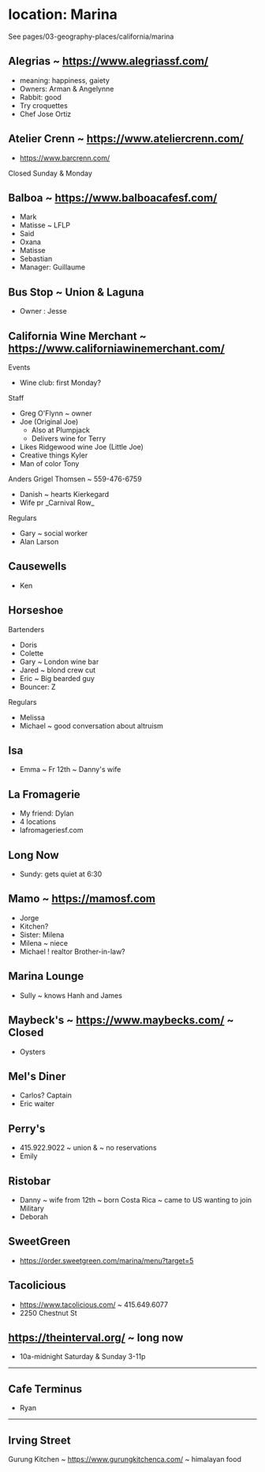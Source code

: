 # location: Marina


See pages/03-geography-places/california/marina

## Alegrias ~ https://www.alegriassf.com/

* meaning: happiness, gaiety
* Owners: Arman & Angelynne
* Rabbit: good
* Try croquettes
* Chef Jose Ortiz

## Atelier Crenn ~ https://www.ateliercrenn.com/

* https://www.barcrenn.com/

Closed Sunday & Monday


## Balboa ~ https://www.balboacafesf.com/

* Mark
* Matisse ~ LFLP
* Said
* Oxana
* Matisse
* Sebastian
* Manager: Guillaume


## Bus Stop ~ Union & Laguna

* Owner : Jesse

## California Wine Merchant ~ https://www.californiawinemerchant.com/

Events

* Wine club: first Monday?

Staff
* Greg O'Flynn ~ owner
* Joe (Original Joe)
  * Also at Plumpjack
  * Delivers wine for Terry
* Likes Ridgewood wine
Joe (Little Joe)
* Creative things
Kyler
* Man of color
Tony


Anders Grigel Thomsen ~ 559-476-6759
* Danish ~ hearts Kierkegard
* Wife pr \_Carnival Row\_

Regulars
* Gary ~ social worker
* Alan Larson

## Causewells

* Ken

## Horseshoe

Bartenders

* Doris
* Colette
* Gary ~ London wine bar
* Jared ~ blond crew cut
* Eric ~ Big bearded guy
* Bouncer: Z

Regulars

* Melissa
* Michael ~ good conversation about altruism

## Isa

* Emma ~ Fr 12th ~ Danny's wife

## La Fromagerie

* My friend: Dylan
* 4 locations
* lafromageriesf.com

## Long Now

* Sundy: gets quiet at 6:30

## Mamo ~ https://mamosf.com

* Jorge
* Kitchen?
* Sister: Milena
* Milena ~ niece
* Michael ! realtor Brother-in-law?

## Marina Lounge

* Sully ~ knows Hanh and James

## Maybeck's ~ https://www.maybecks.com/ ~ Closed

* Oysters

## Mel's Diner

* Carlos? Captain
* Eric waiter

## Perry's 

* 415.922.9022 ~ union & ~ no reservations
* Emily

## Ristobar

* Danny ~ wife from 12th ~ born Costa Rica ~ came to US wanting to join Military
* Deborah

## SweetGreen

* https://order.sweetgreen.com/marina/menu?target=5

## Tacolicious

* https://www.tacolicious.com/ ~ 415.649.6077
* 2250 Chestnut St

## https://theinterval.org/ ~ long now

* 10a-midnight
Saturday & Sunday 3-11p

* * *

## Cafe Terminus

* Ryan

***

## Irving Street

Gurung Kitchen ~ https://www.gurungkitchenca.com/ ~  himalayan food
